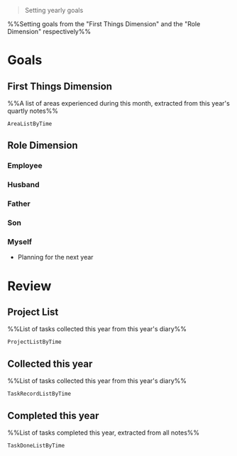 > Setting yearly goals

%%Setting goals from the "First Things Dimension" and the "Role Dimension" respectively%%

# Goals

## First Things Dimension
%%A list of areas experienced during this month, extracted from this year's quartly notes%%
```PeriodicPARA
AreaListByTime
```

## Role Dimension
### Employee
### Husband
### Father
### Son
### Myself
- Planning for the next year

# Review
## Project List
%%List of tasks collected this year from this year's diary%%
```PeriodicPARA
ProjectListByTime
```
## Collected this year
%%List of tasks collected this year from this year's diary%%
```PeriodicPARA
TaskRecordListByTime
```

## Completed this year
%%List of tasks completed this year, extracted from all notes%%
```PeriodicPARA
TaskDoneListByTime
```
